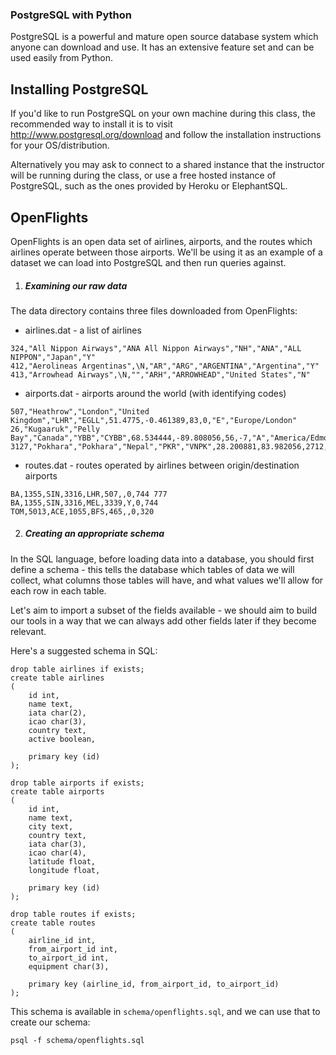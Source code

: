 ### PostgreSQL with Python

PostgreSQL is a powerful and mature open source database system which anyone
can download and use.  It has an extensive feature set and can be used easily
from Python.


## Installing PostgreSQL

If you'd like to run PostgreSQL on your own machine during this class, the
recommended way to install it is to visit http://www.postgresql.org/download
and follow the installation instructions for your OS/distribution.

Alternatively you may ask to connect to a shared instance that the instructor
will be running during the class, or use a free hosted instance of PostgreSQL,
such as the ones provided by Heroku or ElephantSQL.


## OpenFlights

OpenFlights is an open data set of airlines, airports, and the routes which
airlines operate between those airports.  We'll be using it as an example of a
dataset we can load into PostgreSQL and then run queries against.


1. ##### Examining our raw data

The data directory contains three files downloaded from OpenFlights:

* airlines.dat - a list of airlines

```
324,"All Nippon Airways","ANA All Nippon Airways","NH","ANA","ALL NIPPON","Japan","Y"
412,"Aerolineas Argentinas",\N,"AR","ARG","ARGENTINA","Argentina","Y"
413,"Arrowhead Airways",\N,"","ARH","ARROWHEAD","United States","N"
```

* airports.dat - airports around the world (with identifying codes)

```
507,"Heathrow","London","United Kingdom","LHR","EGLL",51.4775,-0.461389,83,0,"E","Europe/London"
26,"Kugaaruk","Pelly Bay","Canada","YBB","CYBB",68.534444,-89.808056,56,-7,"A","America/Edmonton"
3127,"Pokhara","Pokhara","Nepal","PKR","VNPK",28.200881,83.982056,2712,5.75,"N","Asia/Katmandu"
```

* routes.dat - routes operated by airlines between origin/destination airports

```
BA,1355,SIN,3316,LHR,507,,0,744 777
BA,1355,SIN,3316,MEL,3339,Y,0,744
TOM,5013,ACE,1055,BFS,465,,0,320
```

2. ##### Creating an appropriate schema

In the SQL language, before loading data into a database, you should first
define a schema - this tells the database which tables of data we will collect,
what columns those tables will have, and what values we'll allow for each row
in each table.

Let's aim to import a subset of the fields available - we should aim to build
our tools in a way that we can always add other fields later if they become
relevant.

Here's a suggested schema in SQL:

```
drop table airlines if exists;
create table airlines
(
    id int,
    name text,
    iata char(2),
    icao char(3),
    country text,
    active boolean,

    primary key (id)
);

drop table airports if exists;
create table airports
(
    id int,
    name text,
    city text,
    country text,
    iata char(3),
    icao char(4),
    latitude float,
    longitude float,

    primary key (id)
);

drop table routes if exists;
create table routes
(
    airline_id int,
    from_airport_id int,
    to_airport_id int,
    equipment char(3),

    primary key (airline_id, from_airport_id, to_airport_id)
);
```

This schema is available in `schema/openflights.sql`, and we can use that to
create our schema:

```
psql -f schema/openflights.sql
```
